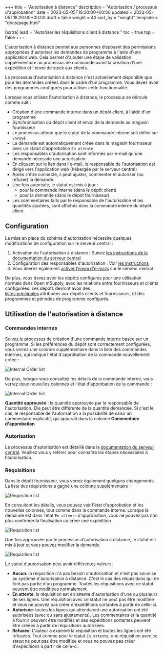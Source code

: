 +++
title = "Autorisation à distance"
description = "Autorisation / processus d'approbation"
date = 2023-05-05T18:20:00+00:00
updated = 2023-05-05T18:20:00+00:00
draft = false
weight = 43
sort_by = "weight"
template = "docs/page.html"

[extra]
lead = "Autoriser les réquisitions client à distance "
toc = true
top = false
+++

L'autorisation à distance permet aux personnes disposant des permissions appropriées d'autoriser les demandes de programme à l'aide d'une application web. Cela permet d'ajouter une étape de validation supplémentaire au processus de commande avant la création d'une expédition et l'envoi de stock aux clients.

<div class="note">
Le processus d'autorisation à distance n'est actuellement disponible que pour les demandes créées dans le cadre d'un programme. Vous devez avoir des programmes configurés pour utiliser cette fonctionnalité.
</div>

Lorsque vous utilisez l'autorisation à distance, le processus se déroule comme suit :

- Création d'une commande interne dans un dépôt client, à l'aide d'un programme
- Synchronisation du dépôt client et envoi de la demande au magasin fournisseur
- Le processus attend que le statut de la commande interne soit défini sur `Envoyé`
- La demande est automatiquement créée dans le magasin fournisseur, avec un statut d'approbation `En attente`
- Les responsables d'autorisation sont informés par e-mail qu'une demande nécessite une autorisation.
- En cliquant sur le lien dans l'e-mail, le responsable de l'autorisation est dirigé vers l'application web (hébergée par le serveur central)
- Après s'être connecté, il peut ajuster, commenter et autoriser (ou refuser) la demande
- Une fois autorisée, le statut est mis à jour :
  - pour la commande interne (dans le dépôt client)
  - pour la demande (dans le dépôt fournisseur)
- Les commentaires faits par le responsable de l'autorisation et les quantités ajustées, sont affichés dans la commande interne du dépôt client.

## Configuration

La mise en place du schéma d'autorisation nécessite quelques modifications de configuration sur le serveur central :

1. Activation de l'autorisation à distance : Suivez [les instructions de la documentation du serveur central](https://docs.msupply.org.nz/other_stuff:remote_authorisation#turn_on_remote_authorisation)
2. Configuration des responsables d'autorisation : Voir [les instructions](https://docs.msupply.org.nz/other_stuff:remote_authorisation#set_up_authorisers)
3. Vous devrez également [activer l'envoi d'e-mails](https://docs.msupply.org.nz/other_stuff:remote_authorisation#enable_emailing_of_authorisers) sur le serveur central

De plus, vous devez avoir les dépôts configurés pour une utilisation normale dans Open mSupply, avec les relations entre fournisseurs et clients configurées. Les dépôts devront avoir des  
 [listes principales](https://docs.msupply.org.nz/items:master_lists) attribuées aux dépôts clients et fournisseurs, et des programmes et périodes de programme configurés.

## Utilisation de l'autorisation à distance

### Commandes internes

Suivez le processus de création d'une commande interne basée sur un programme. Si les préférences du dépôt sont correctement configurées, vous verrez une colonne supplémentaire dans la liste des commandes internes, qui indique l'état d'approbation de la commande nouvellement créée :

![Internal Order list](/docs/replenishment/images/authorisation-internal-order-list.png)

De plus, lorsque vous consultez les détails de la commande interne, vous verrez deux nouvelles colonnes et l'état d'approbation de la commande :

![Internal Order list](/docs/replenishment/images/authorisation-internal-order-detail.png)

**Quantité approuvée** :  la quantité approuvée par le responsable de l'autorisation. Elle peut être différente de la quantité demandée. Si c'est le cas, le responsable de l'autorisation a la possibilité de saisir un commentaire explicatif, qui apparaît dans la colonne 
 **Commentaire d'approbation**

### Autorisation

Le processus d'autorisation est détaillé dans la [documentation du serveur central](https://docs.msupply.org.nz/other_stuff:remote_authorisation#authorising_using_the_web_app). Veuillez vous y référer pour connaître les étapes nécessaires à l'autorisation. 

### Réquisitions

Dans le dépôt fournisseur, vous verrez également quelques changements. La liste des réquisitions a gagné une colonne supplémentaire :

![Requisition list](/docs/replenishment/images/authorisation-requisition-list.png)

En consultant les détails, vous pouvez voir l'état d'approbation et les nouvelles colonnes, tout comme dans la commande interne. Lorsque la demande est dans l'état `En attente` d'approbation, vous ne pouvez pas non plus confirmer la finalisation ou créer une expédition

![Requisition list](/docs/replenishment/images/authorisation-requisition-detail-pending.png)

Une fois approuvée par le processus d'autorisation à distance, le statut est mis à jour et vous pouvez modifier la demande.

![Requisition list](/docs/replenishment/images/authorisation-requisition-detail-approved.png)

Le statut d'autorisation peut avoir différentes valeurs:

- **Aucun**: la réquisition n'a pas besoin d'autorisation et n'est pas soumise au système d'autorisation à distance. C'est le cas des réquisitions qui ne font pas partie d'un programme. Toutes les réquisitions avec ce statut peuvent être modifiées normalement.
- **En attente**: la réquisition est en attente d'autorisation d'une ou plusieurs de ses lignes. Une réquisition avec ce statut ne peut pas être modifiée et vous ne pouvez pas créer d'expéditions sortantes à partir de celle-ci.
- **Autorisée**: toutes les lignes qui attendaient une autorisation ont été autorisées (avec ou sans ajustements). Les commentaires et la quantité à fournir peuvent être modifiés et des expéditions sortantes peuvent être créées à partir de réquisitions autorisées.
- **Refusée**: L'auteur a examiné la réquisition et toutes les lignes ont été refusées. Tout comme pour le statut `En attente`, une réquisition avec ce statut ne peut pas être modifiée et vous ne pouvez pas créer d'expéditions à partir de celle-ci.

